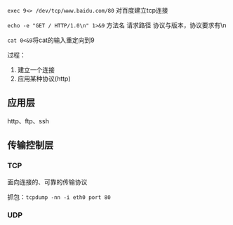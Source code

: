 `exec 9<> /dev/tcp/www.baidu.com/80` 对百度建立tcp连接

`echo -e "GET / HTTP/1.0\n" 1>&9` 方法名 请求路径 协议与版本，协议要求有\n

`cat 0<&9`将cat的输入重定向到9

过程：

1. 建立一个连接
2. 应用某种协议(http)

## 应用层

http、ftp、ssh

## 传输控制层

### TCP

面向连接的、可靠的传输协议

抓包：`tcpdump -nn -i eth0 port 80`

### UDP

